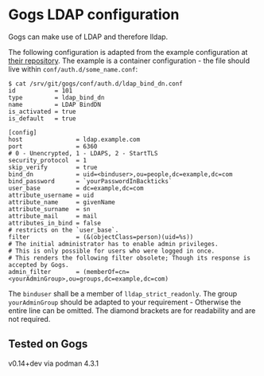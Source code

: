 # Gogs LDAP configuration

Gogs can make use of LDAP and therefore lldap.

The following configuration is adapted from the example configuration at [their repository](https://github.com/thchha/lldap/new/main/example_configs).
The example is a container configuration - the file should live within `conf/auth.d/some_name.conf`:

```
$ cat /srv/git/gogs/conf/auth.d/ldap_bind_dn.conf
id           = 101
type         = ldap_bind_dn
name         = LDAP BindDN
is_activated = true
is_default   = true

[config]
host               = ldap.example.com
port               = 6360
# 0 - Unencrypted, 1 - LDAPS, 2 - StartTLS
security_protocol  = 1
skip_verify        = true
bind_dn            = uid=<binduser>,ou=people,dc=example,dc=com
bind_password      = `yourPasswordInBackticks`
user_base          = dc=example,dc=com
attribute_username = uid
attribute_name     = givenName
attribute_surname  = sn
attribute_mail     = mail
attributes_in_bind = false
# restricts on the `user_base`.
filter             = (&(objectClass=person)(uid=%s))
# The initial administrator has to enable admin privileges.
# This is only possible for users who were logged in once.
# This renders the following filter obsolete; Though its response is accepted by Gogs.
admin_filter       = (memberOf=cn=<yourAdminGroup>,ou=groups,dc=example,dc=com)
```

The `binduser` shall be a member of `lldap_strict_readonly`.
The group `yourAdminGroup` should be adapted to your requirement - Otherwise the entire line can be omitted.
The diamond brackets are for readability and are not required.

## Tested on Gogs

v0.14+dev via podman 4.3.1
